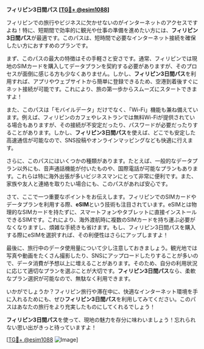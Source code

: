 **フィリピン3日間パス [[TG💪+ @esim1088](https://t.me/s/esim1088)]**

フィリピンでの旅行やビジネスに欠かせないのがインターネットのアクセスですよね！特に、短期間で効率的に観光や仕事の準備を進めたい方には、**フィリピン3日間パス**が最適です。このパスは、短時間で必要なインターネット接続を確保したい方におすすめのプランです。

まず、このパスの最大の特徴はその手軽さと安さです。通常、フィリピンでは現地のSIMカードを購入してデータプランを契約する必要がありますが、そのプロセスが面倒に感じる方も少なくありません。しかし、**フィリピン3日間パス**を利用すれば、アプリやウェブサイトから簡単に登録できるため、空港到着後すぐにネット接続が可能です。これにより、旅の第一歩からスムーズにスタートできますよ！

また、このパスは「モバイルデータ」だけでなく、「Wi-Fi」機能も兼ね備えています。例えば、フィリピンのカフェやレストランでは無料Wi-Fiが提供されている場合もありますが、その接続が不安定だったり、パスワードが必要だったりすることがあります。しかし、**フィリピン3日間パス**を使えば、どこでも安定した高速通信が可能なので、SNS投稿やオンラインマッピングなども快適に行えます。

さらに、このパスにはいくつかの種類があります。たとえば、一般的なデータプラン以外にも、音声通話機能が付いたものや、国際電話が可能なプランもあります。これらは特に海外出張が多いビジネスマンにとって非常に便利です。また、家族や友人と連絡を取りたい場合にも、このパスがあれば安心です。

さて、ここで一つ重要なポイントをお伝えします。フィリピンでのSIMカードやデータプランを利用する際、**eSIM**という技術も注目されています。eSIMとは物理的なSIMカードを持たずに、スマートフォンやタブレットに直接インストールできるSIMです。これにより、海外渡航時に複数のSIMカードを持ち運ぶ必要がなくなりますし、煩雑な手続きも省けます。もし、フィリピン3日間パスを購入する際にeSIMを選択すれば、その利便性はさらにアップしますよ！

最後に、旅行中のデータ使用量について少し注意しておきましょう。観光地では写真や動画をたくさん撮影したり、SNSにアップロードしたりすることが多いので、データ消費が予想以上に増えることがあります。そのため、自分の利用状況に応じて適切なプランを選ぶことが大切です。**フィリピン3日間パス**なら、柔軟なプラン選択が可能なので、無駄なく利用できます。

いかがでしょうか？フィリピン旅行や滞在中に、快適なインターネット環境を手に入れるためにも、ぜひ**フィリピン3日間パス**を利用してみてください。このパスはあなたの旅行をより充実したものにしてくれるでしょう！

**フィリピン3日間パス**を使って、現地の魅力を存分に味わいましょう！忘れられない思い出がきっと待っていますよ！

[[TG💪+ @esim1088](https://t.me/s/esim1088) ![Image](https://i.postimg.cc/Y0z9fWf4/image.png)]